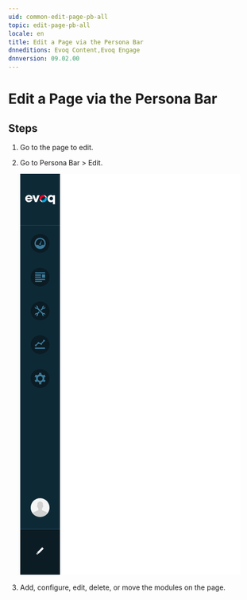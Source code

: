 ```yaml
---
uid: common-edit-page-pb-all
topic: edit-page-pb-all
locale: en
title: Edit a Page via the Persona Bar
dnneditions: Evoq Content,Evoq Engage
dnnversion: 09.02.00
---
```


# Edit a Page via the Persona Bar

## Steps

1.  Go to the page to edit.
2.  Go to Persona Bar \> Edit.
    
    ![Persona Bar > Edit](/images/scr-pbar-all-Edit-E91.png)
    
3.  Add, configure, edit, delete, or move the modules on the page.